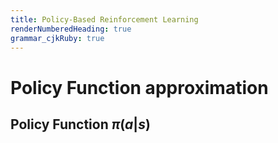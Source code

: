 ```yaml
---
title: Policy-Based Reinforcement Learning
renderNumberedHeading: true
grammar_cjkRuby: true
---
```


# Policy Function approximation
## Policy Function $\pi(a|s)$
